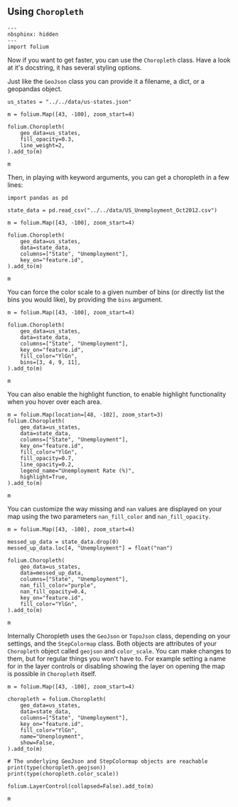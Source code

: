 ## Using `Choropleth`

```{code-cell} ipython3
---
nbsphinx: hidden
---
import folium
```

Now if you want to get faster, you can use the `Choropleth` class. Have a look at it's docstring, it has several styling options.

Just like the `GeoJson` class you can provide it a filename, a dict, or a geopandas object.

```{code-cell} ipython3
us_states = "../../data/us-states.json"

m = folium.Map([43, -100], zoom_start=4)

folium.Choropleth(
    geo_data=us_states,
    fill_opacity=0.3,
    line_weight=2,
).add_to(m)

m
```

Then, in playing with keyword arguments, you can get a choropleth in a few lines:

```{code-cell} ipython3
import pandas as pd

state_data = pd.read_csv("../../data/US_Unemployment_Oct2012.csv")

m = folium.Map([43, -100], zoom_start=4)

folium.Choropleth(
    geo_data=us_states,
    data=state_data,
    columns=["State", "Unemployment"],
    key_on="feature.id",
).add_to(m)

m
```

You can force the color scale to a given number of bins (or directly list the bins you would like), by providing the `bins` argument.

```{code-cell} ipython3
m = folium.Map([43, -100], zoom_start=4)

folium.Choropleth(
    geo_data=us_states,
    data=state_data,
    columns=["State", "Unemployment"],
    key_on="feature.id",
    fill_color="YlGn",
    bins=[3, 4, 9, 11],
).add_to(m)

m
```

You can also enable the highlight function, to enable highlight functionality when you hover over each area.

```{code-cell} ipython3
m = folium.Map(location=[48, -102], zoom_start=3)
folium.Choropleth(
    geo_data=us_states,
    data=state_data,
    columns=["State", "Unemployment"],
    key_on="feature.id",
    fill_color="YlGn",
    fill_opacity=0.7,
    line_opacity=0.2,
    legend_name="Unemployment Rate (%)",
    highlight=True,
).add_to(m)

m
```

You can customize the way missing and `nan` values are displayed on your map using the two parameters `nan_fill_color` and `nan_fill_opacity`.

```{code-cell} ipython3
m = folium.Map([43, -100], zoom_start=4)

messed_up_data = state_data.drop(0)
messed_up_data.loc[4, "Unemployment"] = float("nan")

folium.Choropleth(
    geo_data=us_states,
    data=messed_up_data,
    columns=["State", "Unemployment"],
    nan_fill_color="purple",
    nan_fill_opacity=0.4,
    key_on="feature.id",
    fill_color="YlGn",
).add_to(m)

m
```

Internally Choropleth uses the `GeoJson` or `TopoJson` class, depending on your settings, and the `StepColormap` class. Both objects are attributes of your `Choropleth` object called `geojson` and `color_scale`. You can make changes to them, but for regular things you won't have to. For example setting a name for in the layer controls or disabling showing the layer on opening the map is possible in `Choropleth` itself.

```{code-cell} ipython3
m = folium.Map([43, -100], zoom_start=4)

choropleth = folium.Choropleth(
    geo_data=us_states,
    data=state_data,
    columns=["State", "Unemployment"],
    key_on="feature.id",
    fill_color="YlGn",
    name="Unenployment",
    show=False,
).add_to(m)

# The underlying GeoJson and StepColormap objects are reachable
print(type(choropleth.geojson))
print(type(choropleth.color_scale))

folium.LayerControl(collapsed=False).add_to(m)

m
```

